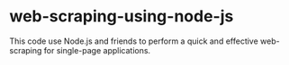 # web-scraping-using-node-js
This code use Node.js and friends to perform a quick and effective web-scraping for single-page applications.
